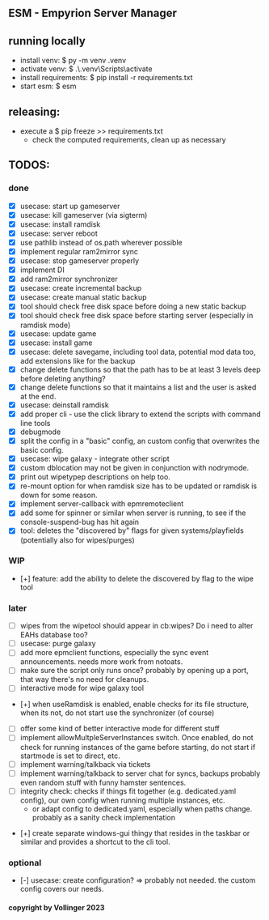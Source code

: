 ## ESM - Empyrion Server Manager


## running locally
* install venv: $ py -m venv .venv
* activate venv: $ .\\.venv\Scripts\activate
* install requirements: $ pip install -r requirements.txt
* start esm: $ esm

## releasing:
* execute a $ pip freeze >> requirements.txt
  * check the computed requirements, clean up as necessary

## TODOS:
### done
- [x] usecase: start up gameserver
- [x] usecase: kill gameserver (via sigterm)
- [x] usecase: install ramdisk
- [x] usecase: server reboot
- [x] use pathlib instead of os.path wherever possible
- [x] implement regular ram2mirror sync
- [x] usecase: stop gameserver properly
- [x] implement DI
- [x] add ram2mirror synchronizer
- [x] usecase: create incremental backup
- [x] usecase: create manual static backup
- [x] tool should check free disk space before doing a new static backup
- [x] tool should check free disk space before starting server (especially in ramdisk mode)
- [x] usecase: update game
- [x] usecase: install game
- [x] usecase: delete savegame, including tool data, potential mod data too, add extensions like for the backup
- [x] change delete functions so that the path has to be at least 3 levels deep before deleting anything?
- [x] change delete functions so that it maintains a list and the user is asked at the end.
- [x] usecase: deinstall ramdisk
- [x] add proper cli - use the click library to extend the scripts with command line tools
- [x] debugmode
- [x] split the config in a "basic" config, an custom config that overwrites the basic config.
- [x] usecase: wipe galaxy - integrate other script
- [x] custom dblocation may not be given in conjunction with nodrymode.
- [x] print out wipetypep descriptions on help too.
- [x] re-mount option for when ramdisk size has to be updated or ramdisk is down for some reason.
- [x] implement server-callback with epmremoteclient
- [x] add some for spinner or similar when server is running, to see if the console-suspend-bug has hit again
- [x] tool: deletes the "discovered by" flags for given systems/playfields (potentially also for wipes/purges)

### WIP
- [+] feature: add the ability to delete the discovered by flag to the wipe tool

### later
- [ ] wipes from the wipetool should appear in cb:wipes? Do i need to alter EAHs database too?
- [ ] usecase: purge galaxy
- [ ] add more epmclient functions, especially the sync event announcements. needs more work from notoats.
- [ ] make sure the script only runs once? probably by opening up a port, that way there's no need for cleanups.
- [ ] interactive mode for wipe galaxy tool
- [+] when useRamdisk is enabled, enable checks for its file structure, when its not, do not start use the synchronizer (of course)
- [ ] offer some kind of better interactive mode for different stuff
- [ ] implement allowMultpleServerInstances switch. Once enabled, do not check for running instances of the game before starting, do not start if startmode is set to direct, etc.
- [ ] implement warning/talkback via tickets
- [ ] implement warning/talkback to server chat for syncs, backups probably even random stuff with funny hamster sentences.
- [ ] integrity check: checks if things fit together (e.g. dedicated.yaml config), our own config when running multiple instances, etc.
    * or adapt config to dedicated.yaml, especially when paths change. probably as a sanity check implementation
- [+] create separate windows-gui thingy that resides in the taskbar or similar and provides a shortcut to the cli tool.

### optional
- [-] usecase: create configuration? => probably not needed. the custom config covers our needs.

#### copyright by Vollinger 2023